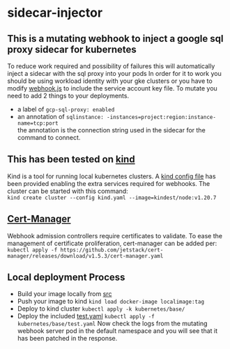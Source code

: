 # sidecar-injector
## This is a mutating webhook to inject a google sql proxy sidecar for kubernetes
To reduce work required and possibility of failures this will automatically inject a sidecar with the sql proxy into your pods
In order for it to work you should be using workload identity with your gke clusters or you have to modify [webhook.js](src/webhook.js) to include the service account key file.
To mutate you need to add 2 things to your deployments.
- a label of `gcp-sql-proxy: enabled`
- an annotation of `sqlinstance: -instances=project:region:instance-name=tcp:port`  
the annotation is the connection string used in the sidecar for the command to connect.

## This has been tested on [kind](https://kind.sigs.k8s.io/docs/user/quick-start/) 
Kind is a tool for running local kubernetes clusters.
A [kind config file](kind.yaml) has been provided enabling the extra services required for webhooks. 
The cluster can be started with this command:  
`kind create cluster --config kind.yaml --image=kindest/node:v1.20.7`
## [Cert-Manager](https://cert-manager.io/docs/) 
Webhook admission controllers require certificates to validate.
To ease the management of certificate proliferation, cert-manager can be added per:  
`kubectl apply -f https://github.com/jetstack/cert-manager/releases/download/v1.5.3/cert-manager.yaml`
## Local deployment Process
- Build your image locally from [src](src/Dockerfile)
- Push your image to kind `kind load docker-image localimage:tag` 
- Deploy to kind cluster `kubectl apply -k kubernetes/base/`
- Deploy the included [test.yaml](kubernetes/base) `kubectl apply -f kubernetes/base/test.yaml`
Now check the logs from the mutating webhook server pod in the default namespace and you will see that it has been patched in the response.

